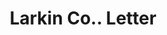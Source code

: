 ---
doi: 10.7916/D8P570JS
date_other: '1917'
date_other_textual: '1917'
form: correspondence
genre:
- Letters (correspondence)
name:
- Larkin Co.
object_in_context_url: https://biggert.cul.columbia.edu/items/view/ave_biggert_00893
subject_hierarchical_geographic:
- Buffalo, New York, United States
subject_name:
- Larkin Co.
title: Larkin Co.. Letter
sort_title: Larkin Co.. Letter
call_number: ave_biggert_00893
coordinates:
- 42.90472222222222,-78.84944444444444
pid: ave_biggert_00893
identifiers: ave_biggert_00893
thumbnail: false
permalink: /biggert/ave_biggert_00893/
layout: iiif-image-page
---